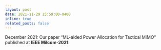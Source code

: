 ```yaml
---
layout: post
date: 2021-11-29 15:59:00-0400
inline: true
related_posts: false
---
```


December 2021: Our paper “ML-aided Power Allocation for Tactical MIMO” published at __IEEE Milcom-2021__.
